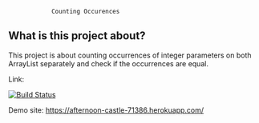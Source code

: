                 Counting Occurences


What is this project about?
--------------------
This project is about counting occurrences of integer parameters on both ArrayList separately and check
if the occurrences are equal.


Link:

[![Build Status](https://travis-ci.org/SelahattinKaanDeniz/myDemoApp.svg?branch=master)](https://travis-ci.org/SelahattinKaanDeniz/myDemoApp)

Demo site: https://afternoon-castle-71386.herokuapp.com/

